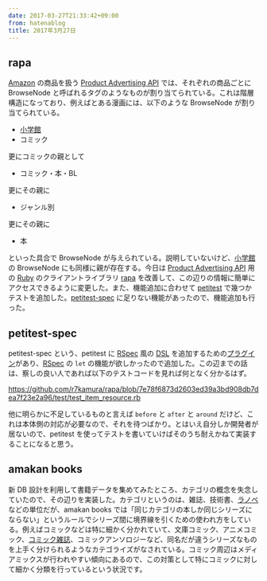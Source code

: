 ```yaml
---
date: 2017-03-27T21:33:42+09:00
from: hatenablog
title: 2017年3月27日
---
```


<h2>rapa</h2>

<p><a class="keyword" href="http://d.hatena.ne.jp/keyword/Amazon">Amazon</a> の商品を扱う <a class="keyword" href="http://d.hatena.ne.jp/keyword/Product%20Advertising%20API">Product Advertising API</a> では、それぞれの商品ごとに BrowseNode と呼ばれるタグのようなものが割り当てられている。これは階層構造になっており、例えばとある漫画には、以下のような BrowseNode が割り当てられている。</p>

<ul>
<li><a class="keyword" href="http://d.hatena.ne.jp/keyword/%BE%AE%B3%D8%B4%DB">小学館</a></li>
<li>コミック</li>
</ul>


<p>更にコミックの親として</p>

<ul>
<li>コミック・本・BL</li>
</ul>


<p>更にその親に</p>

<ul>
<li>ジャンル別</li>
</ul>


<p>更にその親に</p>

<ul>
<li>本</li>
</ul>


<p>といった具合で BrowseNode が与えられている。説明していないけど、<a class="keyword" href="http://d.hatena.ne.jp/keyword/%BE%AE%B3%D8%B4%DB">小学館</a>の BrowseNode にも同様に親が存在する。今日は <a class="keyword" href="http://d.hatena.ne.jp/keyword/Product%20Advertising%20API">Product Advertising API</a> 用の <a class="keyword" href="http://d.hatena.ne.jp/keyword/Ruby">Ruby</a> のクライアントライブラリ <a href="https://github.com/r7kamura/rapa">rapa</a> を改善して、この辺りの情報に簡単にアクセスできるように変更した。また、機能追加に合わせて <a href="https://github.com/petitest/petitest">petitest</a> で幾つかテストを追加した。<a href="https://github.com/petitest/petitest-spec">petitest-spec</a> に足りない機能があったので、機能追加も行った。</p>

<h2>petitest-spec</h2>

<p>petitest-spec という、petitest に <a class="keyword" href="http://d.hatena.ne.jp/keyword/RSpec">RSpec</a> 風の <a class="keyword" href="http://d.hatena.ne.jp/keyword/DSL">DSL</a> を追加するための<a class="keyword" href="http://d.hatena.ne.jp/keyword/%A5%D7%A5%E9%A5%B0%A5%A4%A5%F3">プラグイン</a>があり、<a class="keyword" href="http://d.hatena.ne.jp/keyword/RSpec">RSpec</a> の <code>let</code> の機能が欲しかったので追加した。この辺までの話は、察しの良い人であれば以下のテストコードを見れば何となく分かるはず。</p>

<p><a href="https://github.com/r7kamura/rapa/blob/7e78f6873d2603ed39a3bd908db7dea7f23e2a96/test/test_item_resource.rb">https://github.com/r7kamura/rapa/blob/7e78f6873d2603ed39a3bd908db7dea7f23e2a96/test/test_item_resource.rb</a></p>

<p>他に明らかに不足しているものと言えば <code>before</code> と <code>after</code> と <code>around</code> だけど、これは本体側の対応が必要なので、それを待つばかり。とはいえ自分しか開発者が居ないので、petitest を使ってテストを書いていけばそのうち耐えかねて実装することになると思う。</p>

<h2>amakan books</h2>

<p>新 DB 設計を利用して書籍データを集めてみたところ、カテゴリの概念を失念していたので、その辺りを実装した。カテゴリというのは、雑誌、技術書、<a class="keyword" href="http://d.hatena.ne.jp/keyword/%A5%E9%A5%CE%A5%D9">ラノベ</a>などの単位だが、amakan books では「同じカテゴリの本しか同じシリーズにならない」というルールでシリーズ間に境界線を引くための使われ方をしている。例えばコミックなどは特に細かく分かれていて、文庫コミック、アニメコミック、<a class="keyword" href="http://d.hatena.ne.jp/keyword/%A5%B3%A5%DF%A5%C3%A5%AF%BB%A8%BB%EF">コミック雑誌</a>、コミックアンソロジーなど、同名だが違うシリーズなものを上手く分けられるようなカテゴライズがなされている。コミック周辺はメディアミックスが行われやすい傾向にあるので、この対策として特にコミックに対して細かく分類を行っているという状況です。</p>

